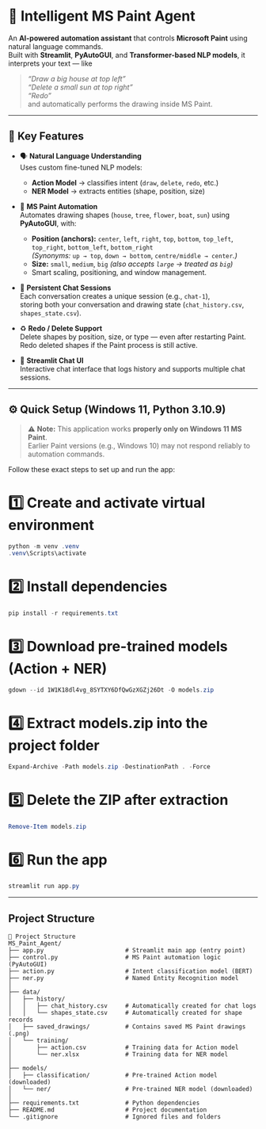 # 🎨 Intelligent MS Paint Agent

An **AI-powered automation assistant** that controls **Microsoft Paint** using natural language commands.  
Built with **Streamlit**, **PyAutoGUI**, and **Transformer-based NLP models**, it interprets your text — like  
> *“Draw a big house at top left”*  
> *“Delete a small sun at top right”*  
> *“Redo”*  
and automatically performs the drawing inside MS Paint.

---

## 🧠 Key Features

- 🗣️ **Natural Language Understanding**  
  Uses custom fine-tuned NLP models:
  - **Action Model** → classifies intent (`draw`, `delete`, `redo`, etc.)
  - **NER Model** → extracts entities (shape, position, size)

- 🎨 **MS Paint Automation**  
  Automates drawing shapes (`house`, `tree`, `flower`, `boat`, `sun`) using **PyAutoGUI**, with:
  - **Position (anchors):** `center`, `left`, `right`, `top`, `bottom`, `top_left`, `top_right`, `bottom_left`, `bottom_right`  
    *(Synonyms:* `up → top`, `down → bottom`, `centre/middle → center`*.)*
  - **Size:** `small`, `medium`, `big` *(also accepts `large` → treated as `big`)*
  - Smart scaling, positioning, and window management.

- 💾 **Persistent Chat Sessions**  
  Each conversation creates a unique session (e.g., `chat-1`),  
  storing both your conversation and drawing state (`chat_history.csv`, `shapes_state.csv`).

- ♻️ **Redo / Delete Support**  
  Delete shapes by position, size, or type — even after restarting Paint.  
  Redo deleted shapes if the Paint process is still active.

- 💬 **Streamlit Chat UI**  
  Interactive chat interface that logs history and supports multiple chat sessions.

---


## ⚙️ Quick Setup (Windows 11, Python 3.10.9)

> ⚠️ **Note:** This application works **properly only on Windows 11 MS Paint**.  
> Earlier Paint versions (e.g., Windows 10) may not respond reliably to automation commands.

Follow these exact steps to set up and run the app:


# 1️⃣ Create and activate virtual environment
```powershell
python -m venv .venv
.venv\Scripts\activate
```

# 2️⃣ Install dependencies
```powershell
pip install -r requirements.txt
```
# 3️⃣ Download pre-trained models (Action + NER)
```powershell
gdown --id 1W1K18dl4vg_8SYTXY6DfQwGzXGZj26Dt -O models.zip
```


# 4️⃣ Extract models.zip into the project folder
```powershell
Expand-Archive -Path models.zip -DestinationPath . -Force
```
# 5️⃣ Delete the ZIP after extraction
```powershell
Remove-Item models.zip
```
# 6️⃣ Run the app
```powershell
streamlit run app.py
```

---


## Project Structure
```
📂 Project Structure
MS_Paint_Agent/
├── app.py                       # Streamlit main app (entry point)
├── control.py                   # MS Paint automation logic (PyAutoGUI)
├── action.py                    # Intent classification model (BERT)
├── ner.py                       # Named Entity Recognition model
│
├── data/
│   ├── history/
│   │   ├── chat_history.csv     # Automatically created for chat logs
│   │   └── shapes_state.csv     # Automatically created for shape records
│   ├── saved_drawings/          # Contains saved MS Paint drawings (.png)
│   └── training/
│       ├── action.csv           # Training data for Action model
│       └── ner.xlsx             # Training data for NER model
│
├── models/
│   ├── classification/          # Pre-trained Action model (downloaded)
│   └── ner/                     # Pre-trained NER model (downloaded)
│
├── requirements.txt             # Python dependencies
├── README.md                    # Project documentation
└── .gitignore                   # Ignored files and folders
```